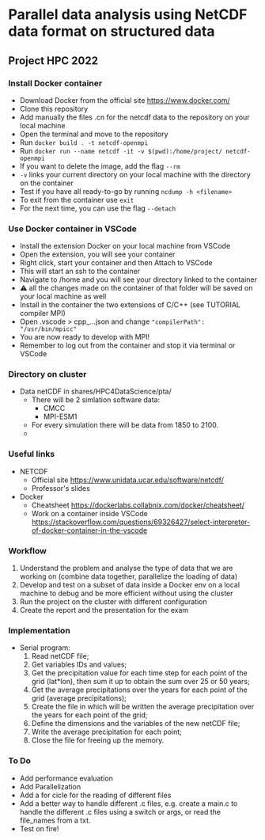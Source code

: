 # Parallel data analysis using NetCDF data format on structured data
## Project HPC 2022

### Install Docker container
- Download Docker from the official site https://www.docker.com/
- Clone this repository
- Add manually the files .cn for the netcdf data to the repository on your local machine
- Open the terminal and move to the repository
- Run ```docker build . -t netcdf-openmpi```
- Run ```docker run --name netcdf -it -v $(pwd):/home/project/ netcdf-openmpi```
- If you want to delete the image, add the flag ```--rm```
- ```-v``` links your current directory on your local machine with the directory on the container
- Test if you have all ready-to-go by running ```ncdump -h <filename>```
- To exit from the container use ```exit```
- For the next time, you can use the flag ```--detach```
  
### Use Docker container in VSCode
- Install the extension Docker on your local machine from VSCode
- Open the extension, you will see your container
- Right click, start your container and then Attach to VSCode
- This will start an ssh to the container
- Navigate to /home and you will see your directory linked to the container
- :warning: all the changes made on the container of that folder will be saved on your local machine as well
- Install in the container the two extensions of C/C++ (see TUTORIAL compiler MPI)
- Open .vscode > cpp_...json and change ```"compilerPath": "/usr/bin/mpicc"```
- You are now ready to develop with MPI!
- Remember to log out from the container and stop it via terminal or VSCode

### Directory on cluster
- Data netCDF in shares/HPC4DataScience/pta/
  - There will be 2 simlation software data:
    - CMCC
    - MPI-ESM1
  - For every simulation there will be data from 1850 to 2100.
  - 
### Useful links
- NETCDF
  - Official site https://www.unidata.ucar.edu/software/netcdf/
  - Professor's slides 
- Docker
  - Cheatsheet https://dockerlabs.collabnix.com/docker/cheatsheet/
  - Work on a container inside VSCode https://stackoverflow.com/questions/69326427/select-interpreter-of-docker-container-in-the-vscode

### Workflow
1. Understand the problem and analyse the type of data that we are working on (combine data together, parallelize the loading of data)
2. Develop and test on a subset of data inside a Docker env on a local machine to debug and be more efficient without using the cluster
3. Run the project on the cluster with different configuration
4. Create the report and the presentation for the exam

### Implementation
- Serial program:
  1. Read netCDF file;
  2. Get variables IDs and values;
  3. Get the precipitation value for each time step for each point of the grid (lat*lon), then sum it up to obtain the sum over 25 or 50 years;
  4. Get the average precipitations over the years for each point of the grid (average precipitations);
  5. Create the file in which will be written the average precipitation over the years for each point of the grid;
  6. Define the dimensions and the variables of the new netCDF file;
  7. Write the average precipitation for each point;
  8. Close the file for freeing up the memory.

### To Do
- Add performance evaluation
- Add Parallelization
- Add a for cicle for the reading of different files
- Add a better way to handle different .c files, e.g. create a main.c to handle the different .c files using a switch or args, or read the file_names from a txt.
- Test on fire!